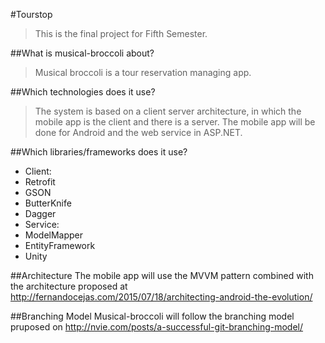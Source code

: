 #Tourstop
> This is the final project for Fifth Semester.

##What is musical-broccoli about?
>Musical broccoli is a tour reservation managing app.

##Which technologies does it use?
>The system is based on a client server architecture, in which the mobile app is the client and there is a server. The mobile app will be done for Android and the web service in ASP.NET.

##Which libraries/frameworks does it use?
- Client:
 - Retrofit
 - GSON
 - ButterKnife
 - Dagger
- Service:
 - ModelMapper
 - EntityFramework
 - Unity
 
 ##Architecture
 The mobile app will use the MVVM pattern combined with the architecture proposed at http://fernandocejas.com/2015/07/18/architecting-android-the-evolution/

 ##Branching Model
 Musical-broccoli will follow the branching model pruposed on http://nvie.com/posts/a-successful-git-branching-model/
 
 
